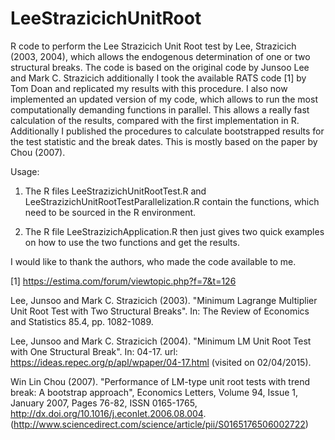 # LeeStrazicichUnitRoot
R code to perform the Lee Strazicich Unit Root test by Lee, Strazicich (2003, 2004), which allows
the endogenous determination of one or two structural breaks.
The code is based on the original code by Junsoo Lee and Mark C. Strazicich additionally I took the available RATS code [1] by Tom Doan and replicated my results with this procedure.
I also now implemented an updated version of my code, which allows to run the most computationally demanding functions in parallel. This allows a really fast calculation of the results, compared with the first implementation in R. Additionally I published the procedures to calculate bootstrapped results for the test statistic and the break dates. This is mostly based on the paper by Chou (2007).

Usage:

1) The R files LeeStrazizichUnitRootTest.R and LeeStrazizichUnitRootTestParallelization.R contain the functions, which need to be sourced in the R environment.

2) The R file LeeStrazizichApplication.R then just gives two quick examples on how to use the two functions and get the results.


I would like to thank the authors, who made the code available to me.

[1] https://estima.com/forum/viewtopic.php?f=7&t=126

Lee, Junsoo and Mark C. Strazicich (2003). "Minimum Lagrange Multiplier Unit
Root Test with Two Structural Breaks". In: The Review of Economics and Statistics 85.4, pp. 1082-1089.

Lee, Junsoo and Mark C. Strazicich (2004). "Minimum LM Unit Root Test with One Structural Break". In: 04-17. url: https://ideas.repec.org/p/apl/wpaper/04-17.html (visited on 02/04/2015).

Win Lin Chou (2007). "Performance of LM-type unit root tests with trend break: A bootstrap approach", Economics Letters, Volume 94, Issue 1, January 2007, Pages 76-82, ISSN 0165-1765, http://dx.doi.org/10.1016/j.econlet.2006.08.004.
(http://www.sciencedirect.com/science/article/pii/S0165176506002722)
